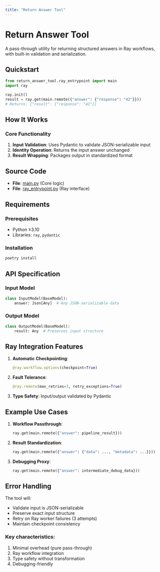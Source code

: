 ```yaml
---
title: "Return Answer Tool"
---
```


# Return Answer Tool

A pass-through utility for returning structured answers in Ray workflows, with built-in validation and serialization.

## Quickstart

```python
from return_answer_tool.ray_entrypoint import main
import ray

ray.init()
result = ray.get(main.remote({"answer": {"response": "42"}}))
# Returns: {"result": {"response": "42"}}
```

## How It Works

### Core Functionality
1. **Input Validation**: Uses Pydantic to validate JSON-serializable input
2. **Identity Operation**: Returns the input answer unchanged
3. **Result Wrapping**: Packages output in standardized format

## Source Code
- **File**: [main.py](https://github.com/prxs-ai/praxis-tool-examples/blob/main/tools/return-answer-tool/src/return_answer_tool/main.py) (Core logic)
- **File**: [ray_entrypoint.py](https://github.com/prxs-ai/praxis-tool-examples/blob/main/tools/return-answer-tool/src/return_answer_tool/ray_entrypoint.py) (Ray interface)

## Requirements

### Prerequisites
- Python ≥3.10
- Libraries: `ray`, `pydantic`

### Installation
```bash
poetry install
```

## API Specification

### Input Model
```python
class InputModel(BaseModel):
    answer: Json[Any]  # Any JSON-serializable data
```

### Output Model
```python
class OutputModel(BaseModel):
    result: Any  # Preserves input structure
```

## Ray Integration Features

1. **Automatic Checkpointing**: 
   ```python
   @ray.workflow.options(checkpoint=True)
   ```

2. **Fault Tolerance**:
   ```python
   @ray.remote(max_retries=3, retry_exceptions=True)
   ```

3. **Type Safety**: Input/output validated by Pydantic

## Example Use Cases

1. **Workflow Passthrough**:
   ```python
   ray.get(main.remote({"answer": pipeline_result}))
   ```

2. **Result Standardization**:
   ```python
   ray.get(main.remote({"answer": {"data": ..., "metadata": ...}}))
   ```

3. **Debugging Proxy**:
   ```python
   ray.get(main.remote({"answer": intermediate_debug_data}))
   ```

## Error Handling

The tool will:
- Validate input is JSON-serializable
- Preserve exact input structure
- Retry on Ray worker failures (3 attempts)
- Maintain checkpoint consistency

### Key characteristics:
1. Minimal overhead (pure pass-through)
2. Ray workflow integration
3. Type safety without transformation
4. Debugging-friendly
